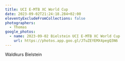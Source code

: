 ```yaml
---
title: UCI E-MTB XC World Cup
date: 2023-09-02T21:24:18.284+02:00
eleventyExcludeFromCollections: false
photographers:
  - Thomas
google_photos:
  - name: 2023-09-02 Bielstein UCI E-MTB XC World Cup
    url: https://photos.app.goo.gl/JTuZEYEMX4pegQ3N6
---
```

Waldkurs Bielstein
